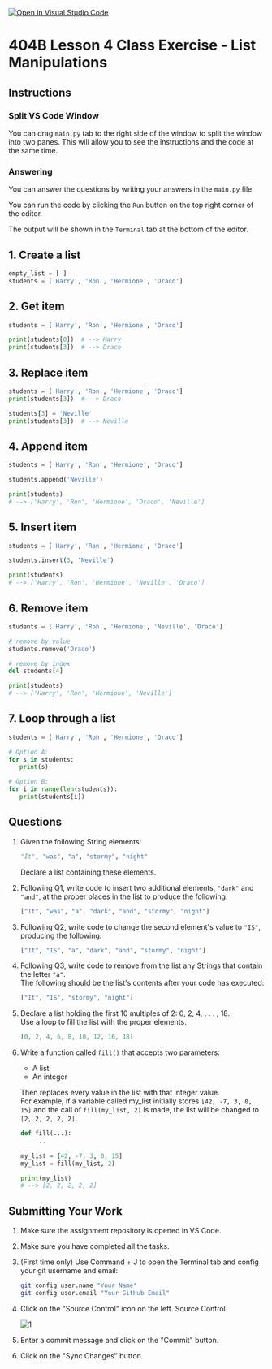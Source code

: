 [![Open in Visual Studio Code](https://classroom.github.com/assets/open-in-vscode-718a45dd9cf7e7f842a935f5ebbe5719a5e09af4491e668f4dbf3b35d5cca122.svg)](https://classroom.github.com/online_ide?assignment_repo_id=14013007&assignment_repo_type=AssignmentRepo)
# 404B Lesson 4 Class Exercise - List Manipulations

## Instructions

### Split VS Code Window

You can drag `main.py` tab to the right side of the window to split the window into two panes. This will allow you to see the instructions and the code at the same time.

### Answering

You can answer the questions by writing your answers in the `main.py` file.

You can run the code by clicking the `Run` button on the top right corner of the editor.

The output will be shown in the `Terminal` tab at the bottom of the editor.

## 1. Create a list

```python
empty_list = [ ]
students = ['Harry', 'Ron', 'Hermione', 'Draco']
```

## 2. Get item

```python
students = ['Harry', 'Ron', 'Hermione', 'Draco']

print(students[0])  # --> Harry
print(students[3])  # --> Draco
```

## 3. Replace item

```python
students = ['Harry', 'Ron', 'Hermione', 'Draco']
print(students[3])  # --> Draco

students[3] = 'Neville'
print(students[3])  # --> Neville
```

## 4. Append item

```python
students = ['Harry', 'Ron', 'Hermione', 'Draco']

students.append('Neville')

print(students)  
# --> ['Harry', 'Ron', 'Hermione', 'Draco', 'Neville']
```

## 5. Insert item

```python
students = ['Harry', 'Ron', 'Hermione', 'Draco']

students.insert(3, 'Neville')

print(students)
# --> ['Harry', 'Ron', 'Hermione', 'Neville', 'Draco']
```

## 6. Remove item

```python
students = ['Harry', 'Ron', 'Hermione', 'Neville', 'Draco']

# remove by value
students.remove('Draco')  

# remove by index
del students[4]      

print(students)
# --> ['Harry', 'Ron', 'Hermione', 'Neville']
```

## 7. Loop through a list

```python
students = ['Harry', 'Ron', 'Hermione', 'Draco']

# Option A:
for s in students:
   print(s)

# Option B:
for i in range(len(students)):
   print(students[i])
```

## Questions

1. Given the following String elements:

    ```python
    "It", "was", "a", "stormy", "night"
    ```

   Declare a list containing these elements.

2. Following Q1, write code to insert two additional elements, `"dark"` and `"and"`, at the proper places in the list to produce the following:

    ```python
    ["It", "was", "a", "dark", "and", "stormy", "night"]
    ```

3. Following Q2, write code to change the second element's value to `"IS"`, producing the following:

   ```python
   ["It", "IS", "a", "dark", "and", "stormy", "night"]
   ```

4. Following Q3, write code to remove from the list any Strings that contain the letter `"a"`.\
   The following should be the list's contents after your code has executed:

   ```python
   ["It", "IS", "stormy", "night"]
   ```

5. Declare a list holding the first 10 multiples of 2: 0, 2, 4, . . . , 18.\
Use a loop to fill the list with the proper elements.

   ```python
   [0, 2, 4, 6, 8, 10, 12, 16, 18]
   ```

6. Write a function called `fill()` that accepts two parameters:
   - A list
   - An integer

   Then replaces every value in the list with that integer value.\
    For example, if a variable called my_list initially stores `[42, -7, 3, 0, 15]` and the call of `fill(my_list, 2)` is made, the list will be changed to `[2, 2, 2, 2, 2]`.

   ```python
   def fill(...):
       ...
       
   my_list = [42, -7, 3, 0, 15]
   my_list = fill(my_list, 2)
   
   print(my_list)
   # --> [2, 2, 2, 2, 2]
   ```

## Submitting Your Work

1. Make sure the assignment repository is opened in VS Code.

2. Make sure you have completed all the tasks.

3. (First time only)
Use Command + J to open the Terminal tab and config your git username and email:

    ```bash
    git config user.name "Your Name"
    git config user.email "Your GitHub Email"
    ```

4. Click on the "Source Control" icon on the left. Source Control

    ![1](https://github.com/BlueinnoClassroom/404B-L2.1-Template/assets/155412668/2c31026e-c14d-484f-bb9e-dc87189a0216)

5. Enter a commit message and click on the "Commit" button.

6. Click on the "Sync Changes" button.
